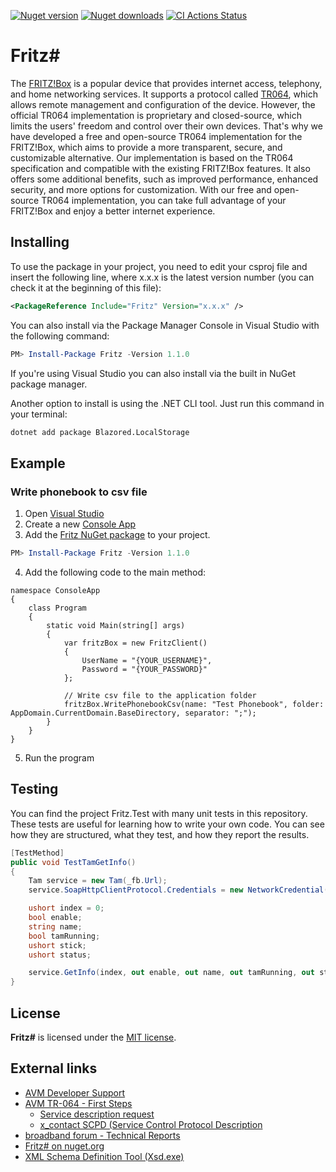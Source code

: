 [![Nuget version](https://img.shields.io/nuget/v/Fritz)](https://www.nuget.org/packages/Blazored.LocalStorage/)
[![Nuget downloads](https://img.shields.io/nuget/dt/Fritz)](https://www.nuget.org/packages/Fritz/)
[![CI Actions Status](https://github.com/chstorb/Fritz/actions/workflows/main.yml/badge.svg)](https://github.com/chstorb/Fritz/blob/master/.github/workflows/main.yml)

# Fritz#
The [FRITZ!Box](https://avm.de/produkte/fritzbox/) is a popular device that provides internet access, telephony, and home networking services. It supports a protocol called [TR064](https://avm.de/service/schnittstellen/), which allows remote management and configuration of the device. However, the official TR064 implementation is proprietary and closed-source, which limits the users' freedom and control over their own devices. That's why we have developed a free and open-source TR064 implementation for the FRITZ!Box, which aims to provide a more transparent, secure, and customizable alternative. Our implementation is based on the TR064 specification and compatible with the existing FRITZ!Box features. It also offers some additional benefits, such as improved performance, enhanced security, and more options for customization. With our free and open-source TR064 implementation, you can take full advantage of your FRITZ!Box and enjoy a better internet experience.

## Installing

To use the package in your project, you need to edit your csproj file and insert the following line, where x.x.x is the latest version number (you can check it at the beginning of this file):
```xml
<PackageReference Include="Fritz" Version="x.x.x" />
```

You can also install via the Package Manager Console in Visual Studio with the following command:
```PowerShell
PM> Install-Package Fritz -Version 1.1.0
```

If you're using Visual Studio you can also install via the built in NuGet package manager.

Another option to install is using the .NET CLI tool. Just run this command in your terminal:
```bash
dotnet add package Blazored.LocalStorage
```

## Example

### Write phonebook to csv file

1. Open [Visual Studio](https://visualstudio.microsoft.com/)
2. Create a new [Console App](https://learn.microsoft.com/en-us/visualstudio/get-started/csharp/tutorial-console?view=vs-2022)
3. Add the [Fritz NuGet package](https://www.nuget.org/packages/Fritz) to your project. 
```PowerShell
PM> Install-Package Fritz -Version 1.1.0
```
4. Add the following code to the main method:
```Csharp
namespace ConsoleApp
{
    class Program
    {
        static void Main(string[] args)
        {
            var fritzBox = new FritzClient()
            {
                UserName = "{YOUR_USERNAME}",
                Password = "{YOUR_PASSWORD}"
            };
                    
            // Write csv file to the application folder
            fritzBox.WritePhonebookCsv(name: "Test Phonebook", folder: AppDomain.CurrentDomain.BaseDirectory, separator: ";");
        }
    }
}
```

5. Run the program

## Testing

You can find the project Fritz.Test with many unit tests in this repository. These tests are useful for learning how to write your own code. 
You can see how they are structured, what they test, and how they report the results. 

```csharp
[TestMethod]
public void TestTamGetInfo()
{
    Tam service = new Tam(_fb.Url);
    service.SoapHttpClientProtocol.Credentials = new NetworkCredential(userName: _fb.UserName, password: _fb.Password);

    ushort index = 0;
    bool enable;
    string name;
    bool tamRunning;
    ushort stick;
    ushort status;

    service.GetInfo(index, out enable, out name, out tamRunning, out stick, out status);
}
```

## License

**Fritz#** is licensed under the [MIT license](https://github.com/chstorb/Fritz/blob/master/LICENSE.txt).


## External links
* [AVM Developer Support](https://avm.de/service/schnittstellen/) 
* [AVM TR-064 - First Steps](https://avm.de/fileadmin/user_upload/Global/Service/Schnittstellen/AVM_TR-064_first_steps.pdf)
  * [Service description request](http://fritz.box:49000/tr64desc.xml)
  * [x_contact SCPD (Service Control Protocol Description](http://fritz.box:49000/x_contactSCPD.xml)
* [broadband forum - Technical Reports](https://www.broadband-forum.org/standards-and-software/technical-specifications/technical-reports)
* [Fritz# on nuget.org](https://www.nuget.org/packages/Fritz)
* [XML Schema Definition Tool (Xsd.exe)](https://docs.microsoft.com/en-US/dotnet/standard/serialization/xml-schema-definition-tool-xsd-exe)
